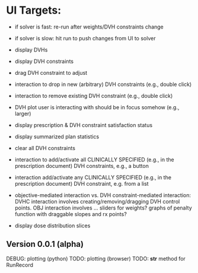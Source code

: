 # UI Targets:
- if solver is fast: re-run after weights/DVH constraints change
- if solver is slow: hit run to push changes from UI to solver

- display DVHs
- display DVH constraints
- drag DVH constraint to adjust
- interaction to drop in new (arbitrary) DVH constraints (e.g., double click)
- interaction to remove existing DVH constraint (e.g., double click)
- DVH plot user is interacting with should be in focus somehow (e.g., larger)
- display prescription & DVH constraint satisfaction status
- display summarized plan statistics
- clear all DVH constraints
- interaction to add/activate all CLINICALLY SPECIFIED (e.g., in the prescription document) DVH constraints, e.g., a button
- interaction add/activate any CLINICALLY SPECIFIED (e.g., in the prescription document) DVH constraint, e.g. from a list
- objective-mediated interaction vs. DVH constraint-mediated interaction: DVHC interaction involves creating/removing/dragging DVH control points. OBJ interaction involves ... sliders for weights? graphs of penalty function with draggable slopes and rx points?


- display dose distribution slices
 

## Version 0.0.1 (alpha)

DEBUG: plotting (python)
TODO: plotting (browser)
TODO: __str__ method for RunRecord	